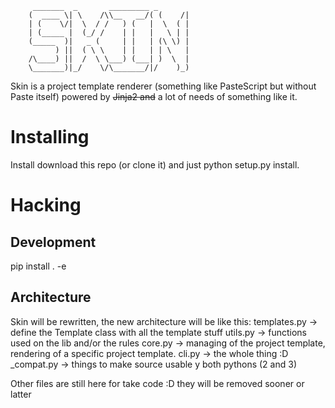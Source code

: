 ```
	 _______  _       _________ _       
	(  ____ \| \    /\\__   __/( (    /|
	| (    \/|  \  / /   ) (   |  \  ( |
	| (_____ |  (_/ /    | |   |   \ | |
	(_____  )|   _ (     | |   | (\ \) |
	      ) ||  ( \ \    | |   | | \   |
	/\____) ||  /  \ \___) (___| )  \  |
	\_______)|_/    \/\_______/|/    )_)

```                                    
Skin is a project template renderer (something like PasteScript but without Paste itself) powered by ~~Jinja2 and~~ a lot of needs of something like it.

Installing
==========

Install download this repo (or clone it) and just python setup.py install.


Hacking
=======

Development
-----------

pip install . -e

Architecture
-----------
Skin will be rewritten, the new architecture will be like this:
templates.py -> define the Template class with all the template stuff
utils.py -> functions used on the lib and/or the rules
core.py -> managing of the project template, rendering of a specific project template.
cli.py -> the whole thing :D
_compat.py -> things to make source usable y both pythons (2 and 3)

Other files are still here for take code :D they will be removed sooner or latter 
